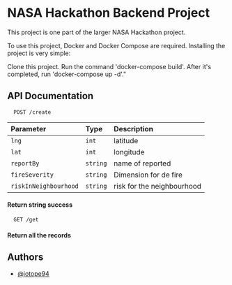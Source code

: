 # NASA Hackathon Backend Project

This project is one part of the larger NASA Hackathon project.

To use this project, Docker and Docker Compose are required. Installing the project is very simple:

Clone this project.
Run the command 'docker-compose build'.
After it's completed, run 'docker-compose up -d'."


## API Documentation

```http
  POST /create
```

| Parameter   | Type       | Description                  |
| :---------- | :--------- | :---------------------------------- |
| `lng` | `int` | latitude |
| `lat` | `int` | longitude |
| `reportBy` | `string` | name of reported  |
| `fireSeverity` | `string` | Dimension for de fire |
| `riskInNeighbourhood` | `string` | risk for the neighbourhood |

#### Return string success

```http
  GET /get
```

#### Return all the records



## Authors

- [@jotope94](https://github.com/jotope94)

